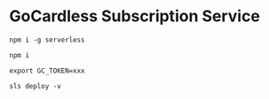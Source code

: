# GoCardless Subscription Service

```
npm i -g serverless

npm i

export GC_TOKEN=xxx

sls deploy -v
```